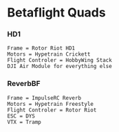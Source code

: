 # Betaflight Quads

### HD1

	Frame = Rotor Riot HD1  
	Motors = Hypetrain Crickett  
	Flight Controler = HobbyWing Stack  
	DJI Air Module for everything else  



### ReverbBF

	Frame = ImpulseRC Reverb  
	Motors = Hypetrain Freestyle  
	Flight Controler = Rotor Riot  
	ESC = DYS
	VTX = Tramp
